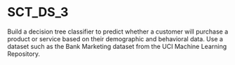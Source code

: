# SCT_DS_3

Build a decision tree classifier to predict whether a customer will purchase a product or service based on their demographic and behavioral data. Use a dataset such as the Bank Marketing dataset from the UCI Machine Learning Repository.
